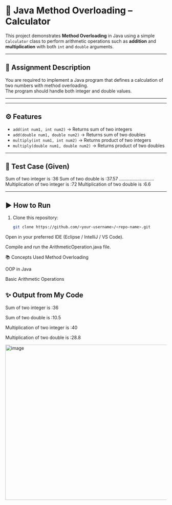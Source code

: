 # 🧮 Java Method Overloading – Calculator

This project demonstrates **Method Overloading** in Java using a simple `Calculator` class to perform arithmetic operations such as **addition** and **multiplication** with both `int` and `double` arguments.

---

## 📌 Assignment Description
You are required to implement a Java program that defines a calculation of two numbers with method overloading.  
The program should handle both integer and double values.

---



---

## ⚙️ Features
- `add(int num1, int num2)` → Returns sum of two integers  
- `add(double num1, double num2)` → Returns sum of two doubles  
- `multiply(int num1, int num2)` → Returns product of two integers  
- `multiply(double num1, double num2)` → Returns product of two doubles  

---

## 🧾 Test Case (Given)
Sum of two integer is :36
Sum of two double is :37.57
...........................
Multiplication of two integer is :72
Multiplication of two double is :6.6

---

## ▶️ How to Run
1. Clone this repository:
   ```bash
   git clone https://github.com/<your-username>/<repo-name>.git
Open in your preferred IDE (Eclipse / IntelliJ / VS Code).

Compile and run the ArithmeticOperation.java file.

📚 Concepts Used
Method Overloading

OOP in Java

Basic Arithmetic Operations

## ✨ Output from My Code

Sum of two integer is :36

Sum of two double is :10.5

Multiplication of two integer is :40

Multiplication of two double is :28.8

<img width="1293" height="483" alt="image" src="https://github.com/user-attachments/assets/50ba24e5-3b6c-4a56-8b75-14571f487ecf" />
